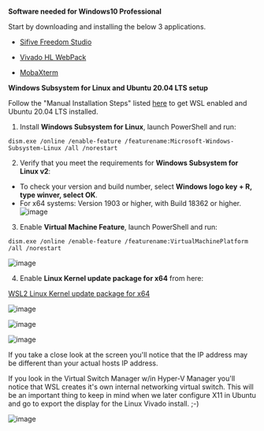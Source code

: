 __Software needed for Windows10 Professional__

Start by downloading and installing the below 3 applications.

* [Sifive Freedom Studio](https://www.sifive.com/software)

* [Vivado HL WebPack](https://www.xilinx.com/member/forms/download/xef.html?filename=Xilinx_Unified_2021.1_0610_2318_Win64.exe)

* [MobaXterm](https://download.mobatek.net/2132021082033134/MobaXterm_Installer_v21.3.zip)

__Windows Subsystem for Linux and Ubuntu 20.04 LTS setup__

Follow the "Manual Installation Steps" listed [here](https://docs.microsoft.com/en-us/windows/wsl/install-win10) to get WSL enabled and Ubuntu 20.04 LTS installed.

1. Install **Windows Subsystem for Linux**, launch PowerShell and run:
```
dism.exe /online /enable-feature /featurename:Microsoft-Windows-Subsystem-Linux /all /norestart
```
2. Verify that you meet the requirements for **Windows Subsystem for Linux v2**:

* To check your version and build number, select **Windows logo key + R, type winver, select OK**.
* For x64 systems: Version 1903 or higher, with Build 18362 or higher.
![image](https://user-images.githubusercontent.com/8312541/132558464-734dfe60-61e6-4ffb-b692-cf908097b027.png)


3. Enable **Virtual Machine Feature**, launch PowerShell and run:
```
dism.exe /online /enable-feature /featurename:VirtualMachinePlatform /all /norestart
```

![image](https://user-images.githubusercontent.com/8312541/132419142-06126be2-6136-42b6-95b9-35481e2224c8.png)

4. Enable **Linux Kernel update package for x64** from here:

[WSL2 Linux Kernel update package for x64](https://wslstorestorage.blob.core.windows.net/wslblob/wsl_update_x64.msi)

![image](https://user-images.githubusercontent.com/8312541/132419192-3ea90f13-8488-4f3d-8c20-457a072dea25.png)

![image](https://user-images.githubusercontent.com/8312541/132419235-d373bba2-bf01-499d-82ba-f54e795c713f.png)

![image](https://user-images.githubusercontent.com/8312541/132419262-55bc7a7a-d92e-43dc-b368-06cd46f98eae.png)

If you take a close look at the screen you'll notice that the IP address may be different than your actual hosts IP address.

If you look in the Virtual Switch Manager w/in Hyper-V Manager you'll notice that WSL creates it's own internal networking virtual switch.  This will be an important thing to keep in mind when we later configure X11 in Ubuntu and go to export the display for the Linux Vivado install.  ;-)

![image](https://user-images.githubusercontent.com/8312541/132419796-b2ac726b-4e83-46dd-b65f-1ac28b3a53b8.png)





